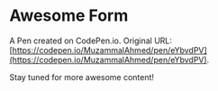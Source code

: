 # Awesome Form

A Pen created on CodePen.io. Original URL: [https://codepen.io/MuzammalAhmed/pen/eYbvdPV](https://codepen.io/MuzammalAhmed/pen/eYbvdPV).

Stay tuned for more awesome content!